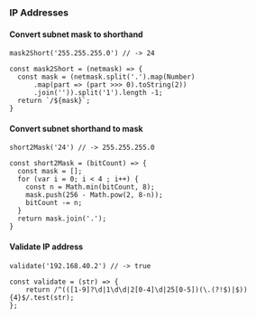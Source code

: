 ### IP Addresses

#### Convert subnet mask to shorthand

`mask2Short('255.255.255.0') // -> 24`

```
const mask2Short = (netmask) => {
  const mask = (netmask.split('.').map(Number)
      .map(part => (part >>> 0).toString(2))
      .join('')).split('1').length -1;
  return `/${mask}`;
}
```

#### Convert subnet shorthand to mask

`short2Mask('24') // -> 255.255.255.0`

```  
const short2Mask = (bitCount) => {
  const mask = [];
  for (var i = 0; i < 4 ; i++) {
    const n = Math.min(bitCount, 8);
    mask.push(256 - Math.pow(2, 8-n));
    bitCount -= n;
  }
  return mask.join('.');
} 
```

#### Validate IP address

`validate('192.168.40.2') // -> true`

```
const validate = (str) => {
    return /^(([1-9]?\d|1\d\d|2[0-4]\d|25[0-5])(\.(?!$)|$)){4}$/.test(str);
};
```

